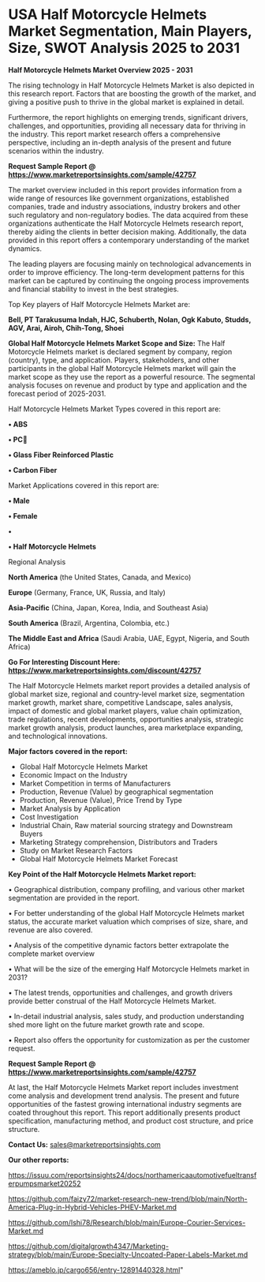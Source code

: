 # USA Half Motorcycle Helmets Market Segmentation, Main Players, Size, SWOT Analysis 2025 to 2031

<Strong> Half Motorcycle Helmets Market Overview 2025 - 2031</strong>

The rising technology in Half Motorcycle Helmets Market is also depicted in this research report. Factors that are boosting the growth of the market, and giving a positive push to thrive in the global market is explained in detail.

Furthermore, the report highlights on emerging trends, significant drivers, challenges, and opportunities, providing all necessary data for thriving in the industry. This report market research offers a comprehensive perspective, including an in-depth analysis of the present and future scenarios within the industry.

<strong>Request Sample Report @ <a href=https://www.marketreportsinsights.com/sample/42757>https://www.marketreportsinsights.com/sample/42757</a></strong>

The market overview included in this report provides information from a wide range of resources like government organizations, established companies, trade and industry associations, industry brokers and other such regulatory and non-regulatory bodies. The data acquired from these organizations authenticate the Half Motorcycle Helmets research report, thereby aiding the clients in better decision making. Additionally, the data provided in this report offers a contemporary understanding of the market dynamics.

The leading players are focusing mainly on technological advancements in order to improve efficiency. The long-term development patterns for this market can be captured by continuing the ongoing process improvements and financial stability to invest in the best strategies.

Top Key players of Half Motorcycle Helmets Market are:

<strong>Bell, PT Tarakusuma Indah, HJC, Schuberth, Nolan, Ogk Kabuto, Studds, AGV, Arai, Airoh, Chih-Tong, Shoei</strong>

<strong><b>Global Half Motorcycle Helmets Market Scope and Size:</b></strong>
The Half Motorcycle Helmets market is declared segment by company, region (country), type, and application. Players, stakeholders, and other participants in the global Half Motorcycle Helmets market will gain the market scope as they use the report as a powerful resource. The segmental analysis focuses on revenue and product by type and application and the forecast period of 2025-2031.

Half Motorcycle Helmets Market Types covered in this report are:

<strong>•  ABS

•  PC

•  Glass Fiber Reinforced Plastic

•  Carbon Fiber</strong>

Market Applications covered in this report are:

<strong>•  Male

•  Female

•  

•  Half Motorcycle Helmets</strong> 

Regional Analysis

<strong>North America</strong> (the United States, Canada, and Mexico)

<strong>Europe</strong> (Germany, France, UK, Russia, and Italy)

<strong>Asia-Pacific</strong> (China, Japan, Korea, India, and Southeast Asia)

<strong>South America</strong> (Brazil, Argentina, Colombia, etc.)

<strong>The Middle East and Africa</strong> (Saudi Arabia, UAE, Egypt, Nigeria, and South Africa)

<strong>Go For Interesting Discount Here: <a href=https://www.marketreportsinsights.com/discount/42757>https://www.marketreportsinsights.com/discount/42757</a></strong>

The Half Motorcycle Helmets market report provides a detailed analysis of global market size, regional and country-level market size, segmentation market growth, market share, competitive Landscape, sales analysis, impact of domestic and global market players, value chain optimization, trade regulations, recent developments, opportunities analysis, strategic market growth analysis, product launches, area marketplace expanding, and technological innovations.

<strong><b>Major factors covered in the report:</b></strong>
<ul>
  <li>Global Half Motorcycle Helmets Market </li>
  <li>Economic Impact on the Industry</li>
  <li>Market Competition in terms of Manufacturers</li>
  <li>Production, Revenue (Value) by geographical segmentation</li>
  <li>Production, Revenue (Value), Price Trend by Type</li>
  <li>Market Analysis by Application</li>
  <li>Cost Investigation</li>
  <li>Industrial Chain, Raw material sourcing strategy and Downstream Buyers</li>
  <li>Marketing Strategy comprehension, Distributors and Traders</li>
  <li>Study on Market Research Factors</li>
  <li>Global Half Motorcycle Helmets Market Forecast</li>
</ul>

<strong><b>Key Point of the Half Motorcycle Helmets Market report:</b></strong>

• Geographical distribution, company profiling, and various other market segmentation are provided in the report.

• For better understanding of the global Half Motorcycle Helmets market status, the accurate market valuation which comprises of size, share, and revenue are also covered.

• Analysis of the competitive dynamic factors better extrapolate the complete market overview

• What will be the size of the emerging Half Motorcycle Helmets market in 2031?

• The latest trends, opportunities and challenges, and growth drivers provide better construal of the Half Motorcycle Helmets Market.

• In-detail industrial analysis, sales study, and production understanding shed more light on the future market growth rate and scope.

• Report also offers the opportunity for customization as per the customer request.

<strong>Request Sample Report @ <a href=https://www.marketreportsinsights.com/sample/42757>https://www.marketreportsinsights.com/sample/42757</a></strong>

At last, the Half Motorcycle Helmets Market report includes investment come analysis and development trend analysis. The present and future opportunities of the fastest growing international industry segments are coated throughout this report. This report additionally presents product specification, manufacturing method, and product cost structure, and price structure.

<strong>Contact Us:</strong>
sales@marketreportsinsights.com

<strong>Our other reports:</strong>

<a href=https://issuu.com/reportsinsights24/docs/northamericaautomotivefueltransferpumpsmarket20252>https://issuu.com/reportsinsights24/docs/northamericaautomotivefueltransferpumpsmarket20252</a>

<a href=https://github.com/faizy72/market-research-new-trend/blob/main/North-America-Plug-in-Hybrid-Vehicles-PHEV-Market.md>https://github.com/faizy72/market-research-new-trend/blob/main/North-America-Plug-in-Hybrid-Vehicles-PHEV-Market.md</a>

<a href=https://github.com/Ishi78/Research/blob/main/Europe-Courier-Services-Market.md>https://github.com/Ishi78/Research/blob/main/Europe-Courier-Services-Market.md</a>

<a href=https://github.com/digitalgrowth4347/Marketing-strategy/blob/main/Europe-Specialty-Uncoated-Paper-Labels-Market.md>https://github.com/digitalgrowth4347/Marketing-strategy/blob/main/Europe-Specialty-Uncoated-Paper-Labels-Market.md</a>

<a href=https://ameblo.jp/cargo656/entry-12891440328.html>https://ameblo.jp/cargo656/entry-12891440328.html</a>"
